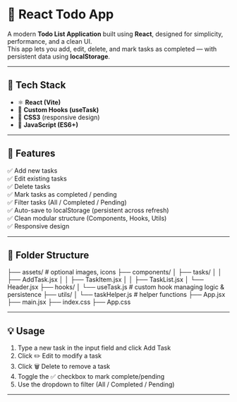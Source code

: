 # 📝 React Todo App

A modern **Todo List Application** built using **React**, designed for simplicity, performance, and a clean UI.  
This app lets you add, edit, delete, and mark tasks as completed — with persistent data using **localStorage**.

---

## 🚀 Tech Stack

- ⚛️ **React (Vite)**
- 🧠 **Custom Hooks (useTask)**
- 💅 **CSS3** (responsive design)
- 🧰 **JavaScript (ES6+)**

---

## 🎯 Features

✅ Add new tasks  
✅ Edit existing tasks  
✅ Delete tasks  
✅ Mark tasks as completed / pending  
✅ Filter tasks (All / Completed / Pending)  
✅ Auto-save to localStorage (persistent across refresh)  
✅ Clean modular structure (Components, Hooks, Utils)  
✅ Responsive design  

---

## 📂 Folder Structure
├── assets/ # optional images, icons
├── components/
│ ├── tasks/
│ │ ├── AddTask.jsx
│ │ ├── TaskItem.jsx
│ │ ├── TaskList.jsx
│ └── Header.jsx
├── hooks/
│ └── useTask.js # custom hook managing logic & persistence
├── utils/
│ └── taskHelper.js # helper functions
├── App.jsx
├── main.jsx
├── index.css
├── App.css

---

## 💡 Usage
1. Type a new task in the input field and click Add Task
2. Click ✏️ Edit to modify a task
3. Click 🗑️ Delete to remove a task
4. Toggle the ✅ checkbox to mark complete/pending
5. Use the dropdown to filter (All / Completed / Pending)

---
